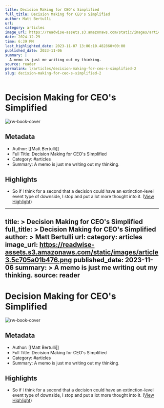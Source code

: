 ```yaml
---
title: Decision Making for CEO's Simplified
full_title: Decision Making for CEO's Simplified
author: Matt Bertulli
url: 
category: articles
image_url: https://readwise-assets.s3.amazonaws.com/static/images/article3.5c705a01b476.png
date: 2024-12-29
time: 6:39 PM
last_highlighted_date: 2023-11-07 13:06:10.482860+00:00
published_date: 2023-11-06
summary: |
  A memo is just me writing out my thinking.
source: reader
permalink: l/articles/decision-making-for-ceo-s-simplified-2
slug: decision-making-for-ceo-s-simplified-2
---
```

# Decision Making for CEO's Simplified

![rw-book-cover](https://readwise-assets.s3.amazonaws.com/static/images/article3.5c705a01b476.png)

## Metadata
- Author: [[Matt Bertulli]]
- Full Title: Decision Making for CEO's Simplified
- Category: #articles
- Summary: A memo is just me writing out my thinking.

## Highlights
- So if I think for a second that a decision could have an extinction-level event type of downside, I stop and put a lot more thought into it. ([View Highlight](https://read.readwise.io/read/01hemy7wph1r4d8dqcx23xvrw6))


---
title: >
  Decision Making for CEO's Simplified
full_title: >
  Decision Making for CEO's Simplified
author: >
  Matt Bertulli
url: 
category: articles
image_url: https://readwise-assets.s3.amazonaws.com/static/images/article3.5c705a01b476.png
published_date: 2023-11-06
summary: >
  A memo is just me writing out my thinking.
source: reader
---
# Decision Making for CEO's Simplified

![rw-book-cover](https://readwise-assets.s3.amazonaws.com/static/images/article3.5c705a01b476.png)

## Metadata
- Author: [[Matt Bertulli]]
- Full Title: Decision Making for CEO's Simplified
- Category: #articles
- Summary: A memo is just me writing out my thinking.

## Highlights
- So if I think for a second that a decision could have an extinction-level event type of downside, I stop and put a lot more thought into it. ([View Highlight](https://read.readwise.io/read/01hemy7wph1r4d8dqcx23xvrw6))


